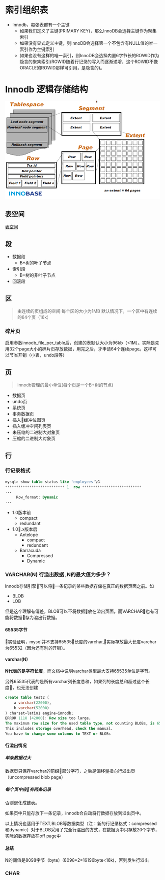 # 索引组织表
* Innodb，每张表都有一个主键
    * 如果我们定义了主键(PRIMARY KEY)，那么InnoDB会选择主键作为聚集索引
    * 如果没有显式定义主键，则InnoDB会选择第一个不包含有NULL值的唯一索引作为主键索引
    * 如果也没有这样的唯一索引，则InnoDB会选择内置6字节长的ROWID作为隐含的聚集索引(ROWID随着行记录的写入而逐渐递增，这个ROWID不像ORACLE的ROWID那样可引用，是隐含的)。

# Innodb 逻辑存储结构
![](./images/innodb_logic_structure.png)

## 表空间
[表空间](./innodb_file.md)

## 段
* 数据段
    * B+树的叶子节点
* 索引段
    * B+树的非叶子节点
* 回滚段

## 区
> 由连续的页组成的空间
> 每个区的大小为1MB
> 默认情况下，一个区中有连续的64个页（16k）

### 碎片页
启用参数innodb_file_per_table后，创建的表默认大小为96kb（<1M）。实际是先用32个page大小的碎片页存放数据，用完之后，才申请64个连续page。这样可以节省开销（小表，undo段等）

## 页
> Innodb管理的最小单位(每个页是一个B+树的节点)
* 数据页
* undo页
* 系统页
* 事务数据页
* 插入缓冲位图页
* 插入缓冲空闲列表页
* 未压缩的二进制大对象页
* 压缩的二进制大对象页

## 行
### 行记录格式
```sql
mysql> show table status like 'employees'\G
*************************** 1. row ***************************
···
     Row_format: Dynamic
···
```
* 1.0版本前
    * compact
    * redundant 
* 1.0.x版本后
    * Antelope
        * compact
        * redundant
    * Barracuda
        * Compressed
        * Dynamic

### VARCHAR(N) 行溢出数据 ,N的最大值为多少？
Innodb存储引擎可以将一条记录的某些数据存储在真正的数据页面之前。如
* BLOB
* LOB

但是这个理解有偏差，BLOB可以不将数据放在溢出页面，而VARCHAR也有可能将数据存为溢出行数据。

#### 65535字节
实验证明，mysql并不支持65535长度的varchar,实际存放最大长度varchar为65532（因为还有别的开销）。

#### varchar(N)
**N代表的是字符长度**，而文档中说明varchar类型最大支持65535单位是字节。

另外65535代表的是所有varchar列长度总和，如果列的长度总和超过这个长度，也无法创建
```sql
create table test2 (
    a varchar(22000),
    b varchar(52000)
) charset=latin1 engine=innodb;
ERROR 1118 (42000): Row size too large. 
The maximum row size for the used table type, not counting BLOBs, is 65535. 
This includes storage overhead, check the manual. 
You have to change some columns to TEXT or BLOBs
```

#### 行溢出情况
##### 单条数据过大
数据页只保存varchar的前缀部分字符，之后是偏移量指向行溢出页（uncompressed blob page）

##### 每个页中应有两条记录
否则退化成链表。

如果页中只能存放下一条记录，innodb会自动将行数据存放到溢出页中。

以上情况也适用于TEXT,BLOB等数据类型（注：新的行记录格式：compressed和dynamic）对于BLOB采用了完全行溢出的方式，在数据页中只存放20个字节，实际的数据存放在off page中
#### 总结
N的阈值是8098字节（byte）(8098*2=16196byte<16k)，否则发生行溢出

### CHAR